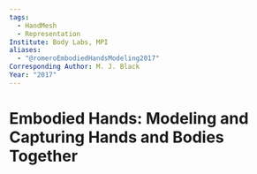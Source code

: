 ```yaml
---
tags:
  - HandMesh
  - Representation
Institute: Body Labs, MPI
aliases:
  - "@romeroEmbodiedHandsModeling2017"
Corresponding Author: M. J. Black
Year: "2017"
---
```

# Embodied Hands: Modeling and Capturing Hands and Bodies Together
